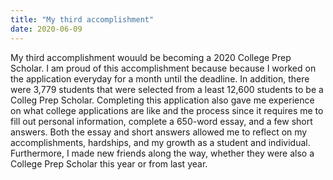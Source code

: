 ```yaml
---
title: "My third accomplishment"
date: 2020-06-09
---
```


My third accomplishment wouuld be becoming a 2020 College Prep Scholar. I am proud of this accomplishment because because I worked on  
the application everyday for a month until the deadline. In addition, there were 3,779 students that were selected from a least 12,600
students to be a Colleg Prep Scholar. Completing this application also gave me experience on what college applications are like and the
process since it requires me to fill out personal information, complete a 650-word essay, and a few short answers. Both the essay and 
short answers allowed me to reflect on my accomplishments, hardships, and my growth as a student and individual. Furthermore, I made new
friends along the way, whether they were also a College Prep Scholar this year or from last year. 
